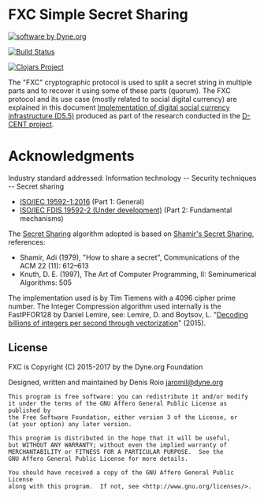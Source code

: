 # FXC Simple Secret Sharing

<a href="https://www.dyne.org"><img
	src="https://secrets.dyne.org/static/img/swbydyne.png"
		alt="software by Dyne.org"
			title="software by Dyne.org" class="pull-right"></a>

[![Build Status](https://travis-ci.org/dyne/fxc.svg?branch=master)](https://travis-ci.org/dyne/fxc)

[![Clojars Project](https://img.shields.io/clojars/v/org.clojars.dyne/fxc.svg)](https://clojars.org/org.clojars.dyne/fxc)

The "FXC" cryptographic protocol is used to split a secret string in multiple parts and to recover it using some of these parts (quorum). The FXC protocol and its use case (mostly related to social digital currency) are explained in this document [Implementation of digital social currency infrastructure (D5.5)](http://dcentproject.eu/wp-content/uploads/2015/10/D5.5-Implementation-of-digital-social-currency-infrastructure-.pdf) produced as part of the research conducted in the [D-CENT project](http://dcentproject.eu).

# Acknowledgments

Industry standard addressed: Information technology -- Security techniques -- Secret sharing
- [ISO/IEC 19592-1:2016](https://www.iso.org/standard/65422.html) (Part 1: General)
- [ISO/IEC FDIS 19592-2 (Under development)](https://www.iso.org/standard/65425.html) (Part 2: Fundamental mechanisms)

The [Secret Sharing](https://en.wikipedia.org/wiki/Secret_sharing) algorithm adopted is based on [Shamir's Secret Sharing](https://en.wikipedia.org/wiki/Shamir%27s_Secret_Sharing), references:
- Shamir, Adi (1979), "How to share a secret", Communications of the ACM 22 (11): 612–613
- Knuth, D. E. (1997), The Art of Computer Programming, II: Seminumerical Algorithms: 505

The implementation used is by Tim Tiemens with a 4096 cipher prime number. The Integer Compression algorithm used internally is the FastPFOR128 by Daniel Lemire, see: Lemire, D. and Boytsov, L. "[Decoding billions of integers per second through vectorization](http://arxiv.org/abs/1209.2137)" (2015).

## License

FXC is Copyright (C) 2015-2017 by the Dyne.org Foundation

Designed, written and maintained by Denis Roio <jaromil@dyne.org>

```
This program is free software: you can redistribute it and/or modify
it under the terms of the GNU Affero General Public License as published by
the Free Software Foundation, either version 3 of the License, or
(at your option) any later version.

This program is distributed in the hope that it will be useful,
but WITHOUT ANY WARRANTY; without even the implied warranty of
MERCHANTABILITY or FITNESS FOR A PARTICULAR PURPOSE.  See the
GNU Affero General Public License for more details.

You should have received a copy of the GNU Affero General Public License
along with this program.  If not, see <http://www.gnu.org/licenses/>.
```
